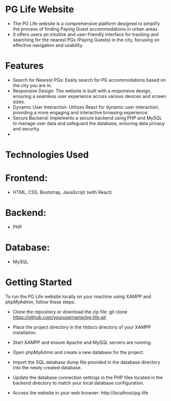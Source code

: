 # PG Life Website
- The PG Life website is a comprehensive platform designed to simplify the process of finding Paying Guest accommodations in urban areas. 
- It offers users an intuitive and user-friendly interface for tracking and searching for the nearest PGs (Paying Guests) in the city, focusing on effective navigation and usability.

# Features
- Search for Nearest PGs: Easily search for PG accommodations based on the city you are in.
- Responsive Design: The website is built with a responsive design, ensuring a seamless user experience across various devices and screen sizes.
- Dynamic User Interaction: Utilizes React for dynamic user interaction, providing a more engaging and interactive browsing experience.
- Secure Backend: Implements a secure backend using PHP and MySQL to manage user data and safeguard the database, ensuring data privacy and security.
- 
# Technologies Used
# Frontend:
- HTML, CSS, Bootstrap, JavaScript (with React)
# Backend:
- PHP
# Database:
- MySQL

# Getting Started
To run the PG Life website locally on your machine using XAMPP and phpMyAdmin, follow these steps:

- Clone the repository or download the zip file:
git clone https://github.com/yourusername/pg-life.git

- Place the project directory in the htdocs directory of your XAMPP installation.
- Start XAMPP and ensure Apache and MySQL servers are running.
- Open phpMyAdmin and create a new database for the project.
- Import the SQL database dump file provided in the database directory into the newly created database.
- Update the database connection settings in the PHP files located in the backend directory to match your local database configuration.
- Access the website in your web browser: http://localhost/pg-life
